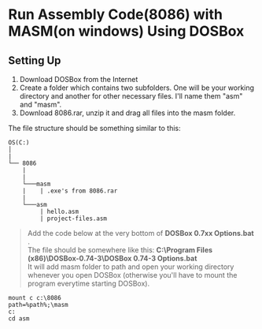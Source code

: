 # Run Assembly Code(8086) with MASM(on windows) Using DOSBox
## Setting Up
1. Download DOSBox from the Internet
2. Create a folder which contains two subfolders. One will be your working directory and another for other necessary files. I'll name them "asm" and "masm".
3. Download 8086.rar, unzip it and drag all files into the masm folder.

The file structure should be something similar to this:  
```
OS(C:)
│  
|
└── 8086
    |
    |
    └───masm
    |    | .exe's from 8086.rar      
    |
    └───asm 
         | hello.asm
         | project-files.asm
```


> Add the code below at the very bottom of **DOSBox 0.7xx Options.bat** .  
> The file should be somewhere like this:   **C:\Program Files (x86)\DOSBox-0.74-3\DOSBox 0.74-3 Options.bat**  
> It will add masm folder to path and open your working directory whenever you open DOSBox (otherwise you'll have to mount the program everytime starting DOSBox).

```
mount c c:\8086  
path=%path%;\masm  
c:  
cd asm
```

